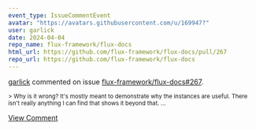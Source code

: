 ```yaml
---
event_type: IssueCommentEvent
avatar: "https://avatars.githubusercontent.com/u/169947?"
user: garlick
date: 2024-04-04
repo_name: flux-framework/flux-docs
html_url: https://github.com/flux-framework/flux-docs/pull/267
repo_url: https://github.com/flux-framework/flux-docs
---
```


<a href='https://github.com/garlick' target='_blank'>garlick</a> commented on issue <a href='https://github.com/flux-framework/flux-docs/pull/267' target='_blank'>flux-framework/flux-docs#267</a>.

<small>> Why is it wrong? It's mostly meant to demonstrate why the instances are useful. There isn't really anything I can find that shows it beyond that....</small>

<a href='https://github.com/flux-framework/flux-docs/pull/267' target='_blank'>View Comment</a>
